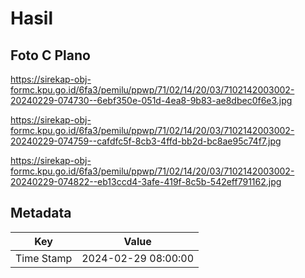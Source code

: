 # Hasil

## Foto C Plano

https://sirekap-obj-formc.kpu.go.id/6fa3/pemilu/ppwp/71/02/14/20/03/7102142003002-20240229-074730--6ebf350e-051d-4ea8-9b83-ae8dbec0f6e3.jpg

https://sirekap-obj-formc.kpu.go.id/6fa3/pemilu/ppwp/71/02/14/20/03/7102142003002-20240229-074759--cafdfc5f-8cb3-4ffd-bb2d-bc8ae95c74f7.jpg

https://sirekap-obj-formc.kpu.go.id/6fa3/pemilu/ppwp/71/02/14/20/03/7102142003002-20240229-074822--eb13ccd4-3afe-419f-8c5b-542eff791162.jpg


## Metadata

| Key        | Value               |
| ---------- | ------------------- |
| Time Stamp | 2024-02-29 08:00:00 |



